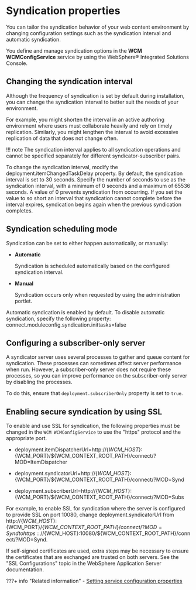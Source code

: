 # Syndication properties

You can tailor the syndication behavior of your web content environment by changing configuration settings such as the syndication interval and automatic syndication.

You define and manage syndication options in the **WCM WCMConfigService** service by using the WebSphere® Integrated Solutions Console.

## Changing the syndication interval

Although the frequency of syndication is set by default during installation, you can change the syndication interval to better suit the needs of your environment.

For example, you might shorten the interval in an active authoring environment where users must collaborate heavily and rely on timely replication. Similarly, you might lengthen the interval to avoid excessive replication of data that does not change often.

!!! note
    The syndication interval applies to all syndication operations and cannot be specified separately for different syndicator-subscriber pairs.

To change the syndication interval, modify the deployment.itemChangedTaskDelay property. By default, the syndication interval is set to 30 seconds. Specify the number of seconds to use as the syndication interval, with a minimum of 0 seconds and a maximum of 65536 seconds. A value of 0 prevents syndication from occurring. If you set the value to so short an interval that syndication cannot complete before the interval expires, syndication begins again when the previous syndication completes.

## Syndication scheduling mode

Syndication can be set to either happen automatically, or manually:

-   **Automatic**

    Syndication is scheduled automatically based on the configured syndication interval.

-   **Manual**

    Syndication occurs only when requested by using the administration portlet.


Automatic syndication is enabled by default. To disable automatic syndication, specify the following property: connect.moduleconfig.syndication.inittasks=false

## Configuring a subscriber-only server

A syndicator server uses several processes to gather and queue content for syndication. These processes can sometimes affect server performance when run. However, a subscriber-only server does not require these processes, so you can improve performance on the subscriber-only server by disabling the processes.

To do this, ensure that `deployment.subscriberOnly` property is set to `true`.

## Enabling secure syndication by using SSL

To enable and use SSL for syndication, the following properties must be changed in the `WCM WCMConfigService` to use the "https" protocol and the appropriate port.

-   deployment.itemDispatcherUrl=http://$\{WCM\_HOST\}:$\{WCM\_PORT\}/$\{WCM\_CONTEXT\_ROOT\_PATH\}/connect/?MOD=ItemDispatcher

-   deployment.syndicatorUrl=http://$\{WCM\_HOST\}:$\{WCM\_PORT\}/$\{WCM\_CONTEXT\_ROOT\_PATH\}/connect/?MOD=Synd

-   deployment.subscriberUrl=http://$\{WCM\_HOST\}:$\{WCM\_PORT\}/$\{WCM\_CONTEXT\_ROOT\_PATH\}/connect/?MOD=Subs


For example, to enable SSL for syndication where the server is configured to provide SSL on port 10080, change deployment.syndicatorUrl from http://$\{WCM\_HOST\}:$\{WCM\_PORT\}/$\{WCM\_CONTEXT\_ROOT\_PATH\}/connect/?MOD=Synd to https://$\{WCM\_HOST\}:10080/$\{WCM\_CONTEXT\_ROOT\_PATH\}/connect/?MOD=Synd.

If self-signed certificates are used, extra steps may be necessary to ensure the certificates that are exchanged are trusted on both servers. See the "SSL Configurations" topic in the WebSphere Application Server documentation.


???+ info "Related information"
    - [Setting service configuration properties](../../../../deployment/manage/config_portal_behavior/service_config_properties/index.md)

